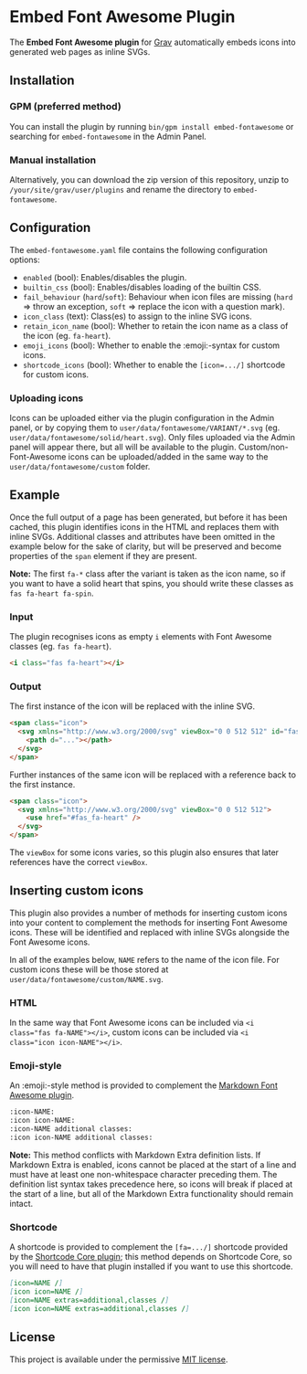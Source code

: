 # Embed Font Awesome Plugin

The **Embed Font Awesome plugin** for [Grav](http://github.com/getgrav/grav) automatically embeds icons into generated web pages as inline SVGs.

## Installation

### GPM (preferred method)

You can install the plugin by running `bin/gpm install embed-fontawesome` or searching for `embed-fontawesome` in the Admin Panel.

### Manual installation

Alternatively, you can download the zip version of this repository, unzip to `/your/site/grav/user/plugins` and rename the directory to `embed-fontawesome`.

## Configuration

The `embed-fontawesome.yaml` file contains the following configuration options:

- `enabled` (bool): Enables/disables the plugin.
- `builtin_css` (bool): Enables/disables loading of the builtin CSS.
- `fail_behaviour` (`hard`/`soft`): Behaviour when icon files are missing (`hard` => throw an exception, `soft` => replace the icon with a question mark).
- `icon_class` (text): Class(es) to assign to the inline SVG icons.
- `retain_icon_name` (bool): Whether to retain the icon name as a class of the icon (eg. `fa-heart`).
- `emoji_icons` (bool): Whether to enable the :emoji:-syntax for custom icons.
- `shortcode_icons` (bool): Whether to enable the `[icon=.../]` shortcode for custom icons.

### Uploading icons

Icons can be uploaded either via the plugin configuration in the Admin panel, or by copying them to `user/data/fontawesome/VARIANT/*.svg` (eg. `user/data/fontawesome/solid/heart.svg`). Only files uploaded via the Admin panel will appear there, but all will be available to the plugin. Custom/non-Font-Awesome icons can be uploaded/added in the same way to the `user/data/fontawesome/custom` folder.

## Example

Once the full output of a page has been generated, but before it has been cached, this plugin identifies icons in the HTML and replaces them with inline SVGs. Additional classes and attributes have been omitted in the example below for the sake of clarity, but will be preserved and become properties of the `span` element if they are present.

**Note:** The first `fa-*` class after the variant is taken as the icon name, so if you want to have a solid heart that spins, you should write these classes as `fas fa-heart fa-spin`.

### Input

The plugin recognises icons as empty `i` elements with Font Awesome classes (eg. `fas fa-heart`).

```html
<i class="fas fa-heart"></i>
```

### Output

The first instance of the icon will be replaced with the inline SVG.

```html
<span class="icon">
  <svg xmlns="http://www.w3.org/2000/svg" viewBox="0 0 512 512" id="fas_fa-heart">
    <path d="..."></path>
  </svg>
</span>
```

Further instances of the same icon will be replaced with a reference back to the first instance.

```html
<span class="icon">
  <svg xmlns="http://www.w3.org/2000/svg" viewBox="0 0 512 512">
    <use href="#fas_fa-heart" />
  </svg>
</span>
```

The `viewBox` for some icons varies, so this plugin also ensures that later references have the correct `viewBox`.

## Inserting custom icons

This plugin also provides a number of methods for inserting custom icons into your content to complement the methods for inserting Font Awesome icons. These will be identified and replaced with inline SVGs alongside the Font Awesome icons.

In all of the examples below, `NAME` refers to the name of the icon file. For custom icons these will be those stored at `user/data/fontawesome/custom/NAME.svg`.

### HTML

In the same way that Font Awesome icons can be included via `<i class="fas fa-NAME"></i>`, custom icons can be included via `<i class="icon icon-NAME"></i>`.

### Emoji-style

An :emoji:-style method is provided to complement the [Markdown Font Awesome plugin](https://github.com/n-parsons/grav-plugin-markdown-fontawesome).

```md
:icon-NAME:
:icon icon-NAME:
:icon-NAME additional classes:
:icon icon-NAME additional classes:
```

**Note:** This method conflicts with Markdown Extra definition lists. If Markdown Extra is enabled, icons cannot be placed at the start of a line and must have at least one non-whitespace character preceding them. The definition list syntax takes precedence here, so icons will break if placed at the start of a line, but all of the Markdown Extra functionality should remain intact.

### Shortcode

A shortcode is provided to complement the `[fa=.../]` shortcode provided by the [Shortcode Core plugin](https://github.com/getgrav/grav-plugin-shortcode-core); this method depends on Shortcode Core, so you will need to have that plugin installed if you want to use this shortcode.

```md
[icon=NAME /]
[icon icon=NAME /]
[icon=NAME extras=additional,classes /]
[icon icon=NAME extras=additional,classes /]
```

## License

This project is available under the permissive [MIT license](LICENSE).
